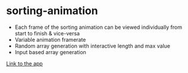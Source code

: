 # sorting-animation

- Each frame of the sorting animation can be viewed individually from start to finish & vice-versa
- Variable animation framerate
- Random array generation with interactive length and max value
- Input based array generation

[Link to the app](https://dandre3000.github.io/sorting-animation/dist/)
